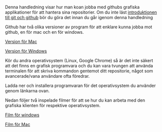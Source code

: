 Denna handledning visar hur man koan jobba med githubs grafiska applikationer för att hantera sina repositorier. Om du inte läst [introduktionen till git och github](https://coursepress.lnu.se/info/manual/kom-igang-med-github/) bör du göra det innan du går igenom denna handledning

Github har två olika versioner av program för att enklare kunna jobba mot github, en för mac och en för windows.

[Version för Mac](http://mac.github.com/)

[Version för Windows](http://windows.github.com/)


Kör du andra operativsystem (Linux, Google Chrome) så är det inte säkert att det finns en grafisk programvara och du kan vara tvungen att använda terminalen för att skriva kommandon gentemot ditt repositorie, något som avancerade/vana användare ofta föredrar.

Ladda ner och installera programvaran för det operativsystem du använder genom länkarna ovan. 

Nedan följer två inspelade filmer för att se hur du kan arbeta med den grafiska klienten för respektive operativsystem.

[Film för windows](http://orion.lnu.se/pub/information/coursepress/info/video/github/github_app_mac.mp4)

[Film för Mac](http://orion.lnu.se/pub/information/coursepress/info/video/github/github_app_win.mp4)


